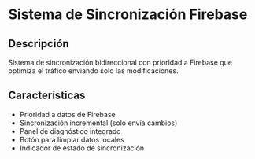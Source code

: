 # Sistema de Sincronización Firebase

## Descripción
Sistema de sincronización bidireccional con prioridad a Firebase que optimiza el tráfico enviando solo las modificaciones.

## Características
- Prioridad a datos de Firebase
- Sincronización incremental (solo envía cambios)
- Panel de diagnóstico integrado
- Botón para limpiar datos locales
- Indicador de estado de sincronización
